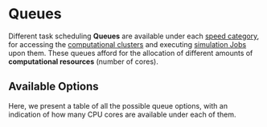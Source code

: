 # Queues

Different task scheduling **Queues** are available under each [speed category](category.md), for accessing the [computational clusters](../clusters/overview.md) and executing [simulation Jobs](../../jobs/overview.md) upon them. These queues afford for the allocation of different amounts of **computational resources** (number of cores).

## Available Options 

Here, we present a table of all the possible queue options, with an indication of how many CPU cores are available under each of them.
